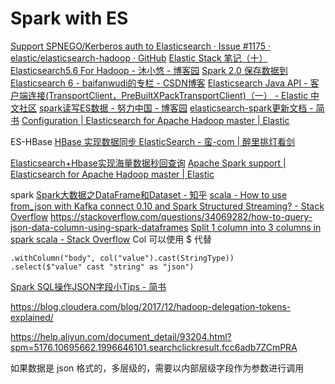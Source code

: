 # Spark with ES

[Support SPNEGO/Kerberos auth to Elasticsearch · Issue #1175 · elastic/elasticsearch-hadoop · GitHub](https://github.com/elastic/elasticsearch-hadoop/issues/1175)
[Elastic Stack 笔记（十）Elasticsearch5.6 For Hadoop - 沐小悠 - 博客园](https://www.cnblogs.com/cnjavahome/p/9217025.html)
[Spark 2.0 保存数据到Elasticsearch 6 - baifanwudi的专栏 - CSDN博客](https://blog.csdn.net/baifanwudi/article/details/80258663)
[Elasticsearch Java API - 客户端连接(TransportClient，PreBuiltXPackTransportClient)（一） - Elastic 中文社区](https://elasticsearch.cn/article/380)
[spark读写ES数据 - 努力中国 - 博客园](https://www.cnblogs.com/kaiwen1/p/9138245.html)
[elasticsearch-spark更新文档 - 简书](https://www.jianshu.com/p/6dedf0e4620f)
[Configuration        | Elasticsearch for Apache Hadoop master      | Elastic](https://www.elastic.co/guide/en/elasticsearch/hadoop/master/configuration.html)

ES-HBase
[HBase 实现数据同步 ElasticSearch - 蛮-com | 醉里挑灯看剑](http://www.niuchaoqun.com/14969255996574.html)

[Elasticsearch+Hbase实现海量数据秒回查询](https://www.bbsmax.com/A/Ae5Rgl18dQ/)
[Apache Spark support        | Elasticsearch for Apache Hadoop master      | Elastic](https://www.elastic.co/guide/en/elasticsearch/hadoop/master/spark.html#spark-sql-streaming)

spark
[Spark大数据之DataFrame和Dataset - 知乎](https://zhuanlan.zhihu.com/p/29830732)
[scala - How to use from_json with Kafka connect 0.10 and Spark Structured Streaming? - Stack Overflow](https://stackoverflow.com/questions/42506801/how-to-use-from-json-with-kafka-connect-0-10-and-spark-structured-streaming/42514979)
https://stackoverflow.com/questions/34069282/how-to-query-json-data-column-using-spark-dataframes
[Split 1 column into 3 columns in spark scala - Stack Overflow](https://stackoverflow.com/questions/39255973/split-1-column-into-3-columns-in-spark-scala)
Col 可以使用 $ 代替
```
.withColumn("body", col("value").cast(StringType))
.select($"value" cast "string" as "json")
```
[Spark SQL操作JSON字段小Tips - 简书](https://www.jianshu.com/p/2d21f0de6230)


https://blog.cloudera.com/blog/2017/12/hadoop-delegation-tokens-explained/



<https://help.aliyun.com/document_detail/93204.html?spm=5176.10695662.1996646101.searchclickresult.fcc6adb7ZCmPRA>

如果数据是 json 格式的，多层级的，需要以内部层级字段作为参数进行调用